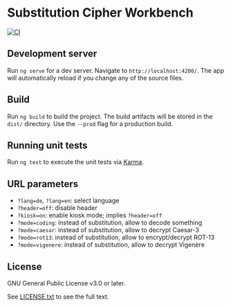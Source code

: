 # Substitution Cipher Workbench
[![CI](https://github.com/felixfontein/jssubstitution/workflows/Test%20Angular%20app/badge.svg?event=push)](https://github.com/felixfontein/jssubstitution/actions)

## Development server

Run `ng serve` for a dev server. Navigate to `http://localhost:4200/`. The app will automatically reload if you change any of the source files.

## Build

Run `ng build` to build the project. The build artifacts will be stored in the `dist/` directory. Use the `--prod` flag for a production build.

## Running unit tests

Run `ng test` to execute the unit tests via [Karma](https://karma-runner.github.io).

## URL parameters

* `?lang=de`, `?lang=en`: select language
* `?header=off`: disable header
* `?kiosk=on`: enable kiosk mode; implies `?header=off`
* `?mode=coding`: instead of substitution, allow to decode something
* `?mode=caesar`: instead of substitution, allow to decrypt Caesar-3
* `?mode=rot13`: instead of substitution, allow to encrypt/decrypt ROT-13
* `?mode=vigenere`: instead of substitution, allow to decrypt Vigenère

## License

GNU General Public License v3.0 or later.

See [LICENSE.txt](./LICENSE.txt) to see the full text.

